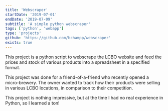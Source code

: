 ```yaml
---
title: 'Webscraper'
startDate: '2019-07-01'
endDate: '2019-07-09'
subtitle: 'A simple python webscraper'
tags: ['python', 'webapp']
type: 'projects'
github: 'https://github.com/bchampp/webscraper'
exists: true
---
```


This project is a python script to webscrape the LCBO website and feed the prices and stock of various products into a spreadsheet in a specified format. 

This project was done for a friend-of-a-friend who recently opened a micro-brewery. The owner wanted to track how their products were selling in various LCBO locations, in comparison to their competition. 

This project is nothing impressive, but at the time I had no real experience in Python, so I learned a ton!